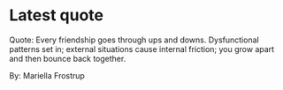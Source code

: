# Latest quote 

Quote: Every friendship goes through ups and downs. Dysfunctional patterns set in; external situations cause internal friction; you grow apart and then bounce back together. 

By: Mariella Frostrup